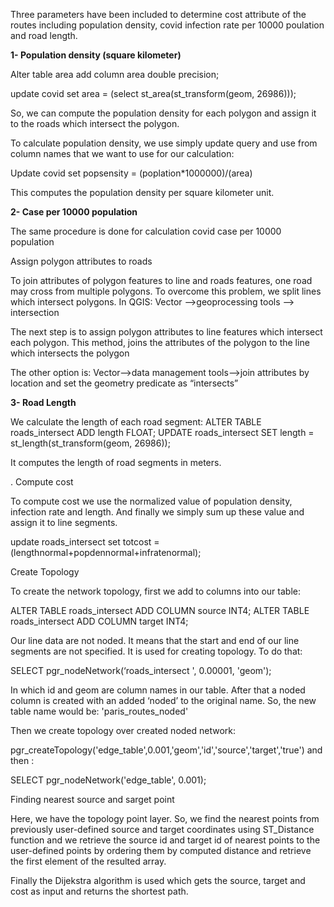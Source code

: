 
Three parameters have been included to determine cost attribute of the routes including population density, covid infection rate per 10000 poulation and road length.

**1- Population density (square kilometer)**

Alter table area add column area double precision;

update covid set area = (select st_area(st_transform(geom, 26986)));

So, we can compute the population density for each polygon and assign it to the roads which intersect the polygon.

To calculate population density, we use simply update query and use from column names that we want to use for our calculation:

Update covid set popsensity = (poplation*1000000)/(area)

This computes the population density per square kilometer unit.


**2- Case per 10000 population**

The same procedure is done for calculation covid case per 10000 population

Assign polygon attributes to roads

To join attributes of polygon features to line and roads features, one road may cross from multiple polygons. To overcome this problem, we split lines which intersect polygons. In QGIS:
Vector -->geoprocessing tools --> intersection

The next step is to assign polygon attributes to line features which intersect each polygon. This method, joins the attributes of the polygon to the line which intersects the polygon

The other option is:
Vector-->data management tools-->join attributes by location and set the geometry predicate as “intersects” 


**3- Road Length**

We calculate the length of each road segment:
ALTER TABLE roads_intersect ADD length FLOAT;
UPDATE roads_intersect SET length = st_length(st_transform(geom, 26986));

It computes the length of road segments in meters.

. Compute cost

To compute cost we use the normalized value of population density, infection rate and length. And finally we simply sum up these value and assign it to line segments.

update roads_intersect set totcost = (lengthnormal+popdennormal+infratenormal);

Create Topology

To create the network topology, first we add to columns into our table:

ALTER TABLE roads_intersect ADD COLUMN source INT4;
ALTER TABLE roads_intersect ADD COLUMN target INT4;

Our line data are not noded. It means that the start and end of our line segments are not specified. It is used for creating topology. To do that:

SELECT pgr_nodeNetwork(‘roads_intersect ', 0.00001, 'geom');

In which id and geom are column names in our table. After that a noded column is created with an added ‘noded’ to the original name. So, the new table name would be: 'paris_routes_noded'

Then we create topology over created noded network:

pgr_createTopology('edge_table',0.001,'geom','id','source','target','true')
and then :

SELECT pgr_nodeNetwork('edge_table', 0.001);


Finding nearest source and sarget point

Here, we have the topology point layer. So, we find the nearest points from previously user-defined source and target coordinates using ST_Distance function and we retrieve the source id and target id of nearest points to the user-defined points by ordering them by computed distance and retrieve the first element of the resulted array.

Finally the Dijekstra algorithm is used which gets the source, target and cost as input and returns the shortest path.



